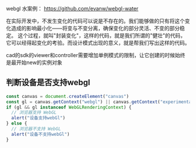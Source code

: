 
webgl 水案例：
https://github.com/evanw/webgl-water


在实际开发中，不发生变化的代码可以说是不存在的。我们能够做的只有将这个变化造成的影响最小化——将变与不变分离，确保变化的部分灵活、不变的部分稳定。
这个过程，就叫"封装变化"，这样的代码，就是我们所谓的"健壮"的代码，它可以经得起变化的考验。而设计模式出现的意义，就是帮我们写出这样的代码。

cad的sdk的viewer和controller需要增加单例模式的限制，让它创建的时候始终是最开始new的实例对象

## 判断设备是否支持webgl
```js
const canvas = document.createElement("canvas")
const gl = canvas.getContext("webgl") || canvas.getContext("experimental-webgl")
if (gl && gl instanceof WebGLRenderingContext) {
  // 浏览器支持 WebGL
  alert("设备支持webGl")
} else {
  // 浏览器不支持 WebGL
  alert("设备不支持webGl")
}
```